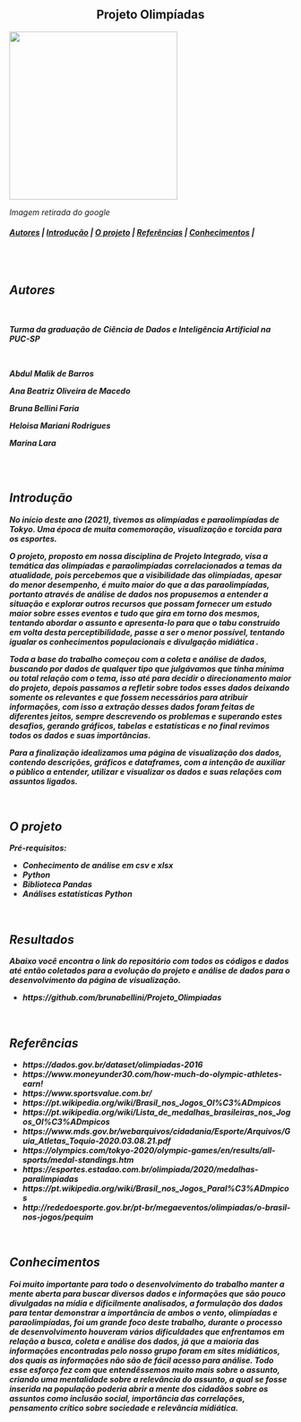 <center><h2>Projeto Olimpíadas</h2></center> <img src="https://4.bp.blogspot.com/-iqU-szxlqO8/V7SmLmm3wwI/AAAAAAAABfM/uSX4da9e4Q8NUIyRrCN3wH8gRFN5QyLJACLcB/s1600/aros2.jpg" width="300"> <p><i>Imagem retirada do google<i/><p/>
	


<h4><a href="#about">Autores</a> | <a href="#introduction">Introdução</a> | <a href="#project">O projeto</a> | <a href="#reference">Referências</a> | <a href="#acknowledgement">Conhecimentos</a> |</h4>

<br />
<br />	
	
<img src="https://madmais.vteximg.com.br/arquivos/ids/157184-0-0/LAMINADO-PERTECH-AZUL-REAL-PP3620-TX.jpg?v=637308454415300000" align="left" width="1000" height="5"/> 	
<h2 id="about">Autores</h2>

<br />

<p><b>Turma da graduação de Ciência de Dados e Inteligência Artificial na PUC-SP<b/></p>

<br />

<p>Abdul Malik de Barros</p> 	
<p>Ana Beatriz Oliveira de Macedo</p> 
<p>Bruna Bellini Faria</p> 
<p>Heloisa Mariani Rodrigues</p> 
<p>Marina Lara</p> 

<br />
<br />
	
<img src="https://varotti.vteximg.com.br/arquivos/ids/172671-480-480/35590_MDF-Preto-Trama-Duratex_6mm.jpg?v=637149455215770000" align="left" width="1000" height="5"/> 
<h2 id="introduction">Introdução </h2>


<p>
	<p>No início deste ano (2021), tivemos as olimpíadas e paraolimpíadas de Tokyo. Uma época de muita comemoração, visualização e torcida para os esportes.</p>
	<p>O projeto, proposto em nossa disciplina de Projeto Integrado, visa a temática das olimpíadas e paraolimpíadas correlacionados a temas da atualidade, pois percebemos que a visibilidade das olimpíadas, apesar do menor desempenho, é muito maior do que a das paraolimpíadas, portanto através de análise de dados nos propusemos a entender a situação e explorar outros recursos que possam fornecer um estudo maior sobre esses eventos e tudo que gira em torno dos mesmos, tentando abordar o assunto e apresenta-lo para que o tabu construído em volta desta perceptibilidade, passe a ser o menor possível, tentando igualar os conhecimentos populacionais e divulgação midiática .</p>
	<p>Toda a base do trabalho começou com a coleta e análise de dados, buscando por dados de qualquer tipo que julgávamos que tinha mínima ou total relação com o tema, isso até para decidir o direcionamento maior do projeto, depois passamos a refletir sobre todos esses dados deixando somente os relevantes e que fossem necessários para atribuir informações, com isso a extração desses dados foram feitas de diferentes jeitos, sempre descrevendo os problemas e superando estes desafios, gerando gráficos, tabelas e estatísticas e no final revimos todos os dados e suas importâncias.</p>
	<p>Para a finalização idealizamos uma página de visualização dos dados, contendo descrições, gráficos e dataframes, com a intenção de auxiliar o público a entender, utilizar e visualizar os dados e suas relações com assuntos ligados.</p>
	
</p>

<br />
	
<img src="https://i.pinimg.com/236x/23/1f/a8/231fa86033664b1ec6e42f8325a35b6c.jpg" align="left" width="1000" height="5"/> 
<h2 id="project">O projeto</h2>

<strong>Pré-requisitos:</strong>
<p>
	<ul>
		<li>Conhecimento de análise em csv e xlsx</li>
		<li>Python</li>
		<li>Biblioteca Pandas</li>
		<li>Análises estatísticas Python</li>
	</ul>
</p>
<br />

<h2>Resultados</h2>

Abaixo você encontra o link do repositório com todos os códigos e dados até então coletados para a evolução do projeto e análise de dados para o desenvolvimento da página de visualização.

<ul>
	<li>https://github.com/brunabellini/Projeto_Olimpiadas</li>
</ul>
<br />


<img src="https://img.kalunga.com.br/fotosdeprodutos/479736z_1.jpg" align="left" width="1000" height="5"/> 
<h2 id="reference">Referências</h2>

<ul>
	<li>https://dados.gov.br/dataset/olimpiadas-2016</li>
	<li>https://www.moneyunder30.com/how-much-do-olympic-athletes-earn!</li>
	<li>https://www.sportsvalue.com.br/</li>
	<li>https://pt.wikipedia.org/wiki/Brasil_nos_Jogos_Ol%C3%ADmpicos</li>
	<li>https://pt.wikipedia.org/wiki/Lista_de_medalhas_brasileiras_nos_Jogos_Ol%C3%ADmpicos</li>
	<li>https://www.mds.gov.br/webarquivos/cidadania/Esporte/Arquivos/Guia_Atletas_Toquio-2020.03.08.21.pdf</li>
	<li>https://olympics.com/tokyo-2020/olympic-games/en/results/all-sports/medal-standings.htm</li>
	<li>https://esportes.estadao.com.br/olimpiada/2020/medalhas-paralimpiadas</li>
	<li>https://pt.wikipedia.org/wiki/Brasil_nos_Jogos_Paral%C3%ADmpicos</li>
	<li>http://rededoesporte.gov.br/pt-br/megaeventos/olimpiadas/o-brasil-nos-jogos/pequim</li>
</ul>

<br />
	
<img src="http://d3ugyf2ht6aenh.cloudfront.net/stores/659/777/products/1246-cartolina-carmem-premiatta-48x66-verde-escuro1-c1c899806d9034295b15465363989698-640-0.png" align="left" width="1000" height="5"/> 
<h2 id="acknowledgement">Conhecimentos</h2>

<p>
	Foi muito importante para todo o desenvolvimento do trabalho manter a mente aberta para buscar diversos dados e informações que são pouco divulgadas na mídia e dificilmente analisados, a formulação dos dados para tentar demonstrar a importância de ambos o vento, olimpíadas e paraolimpíadas, foi um grande foco deste trabalho, durante o processo de desenvolvimento houveram vários dificuldades que enfrentamos em relação a busca, coleta e análise dos dados, já que a  maioria das informações encontradas pelo nosso grupo foram em sites midiáticos, dos quais as informações não são de fácil acesso para análise. Todo esse esforço fez com que entendêssemos muito mais sobre o assunto, criando uma mentalidade sobre a relevância do assunto, a qual se fosse inserida na população poderia abrir a mente dos cidadãos sobre os assuntos como inclusão social, importância das correlações, pensamento crítico sobre  sociedade e relevância midiática.
</p>
